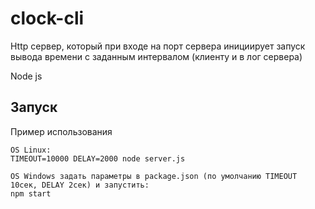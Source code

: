 # clock-cli
Http сервер, который при входе на порт сервера инициирует запуск вывода времени с заданным интервалом (клиенту и в лог сервера)

Node js

## Запуск
Пример использования
```
OS Linux:
TIMEOUT=10000 DELAY=2000 node server.js

OS Windows задать параметры в package.json (по умолчанию TIMEOUT 10сек, DELAY 2сек) и запустить:
npm start
```
